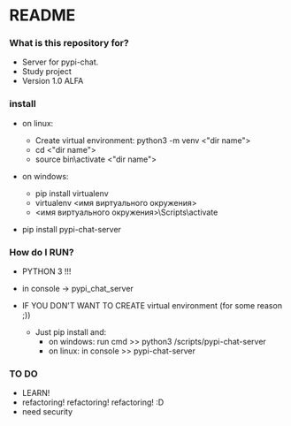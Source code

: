 # README #

### What is this repository for? ###

* Server for pypi-chat.
* Study project
* Version 1.0 ALFA

### install ###

* on linux:
    * Create virtual environment: python3 -m venv <"dir name">
    * cd <"dir name">
    * source bin\activate <"dir name">

* on windows:
    * pip install virtualenv
    * virtualenv <имя виртуального окружения>
    * <имя виртуального окружения>\Scripts\activate

* pip install pypi-chat-server

### How do I RUN? ###
* PYTHON 3 !!!
* in console -> pypi_chat_server

* IF YOU DON'T WANT TO CREATE virtual environment (for some reason ;))
    * Just pip install and:
        * on windows: run cmd >> python3 <your python way>/scripts/pypi-chat-server
        * on linux: in console >> pypi-chat-server

### TO DO ###
* LEARN!
* refactoring! refactoring! refactoring! :D
* need security
